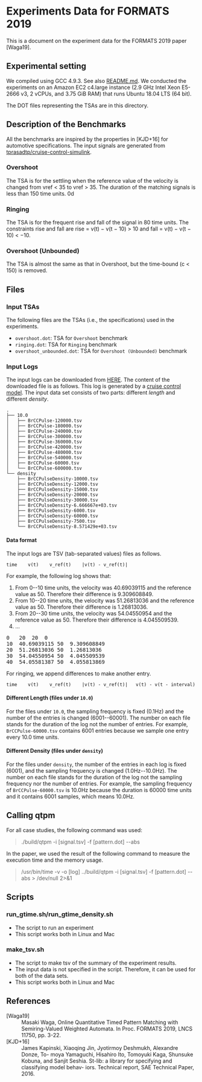 Experiments Data for FORMATS 2019
=============================

This is a document on the experiment data for the FORMATS 2019 paper [Waga19].

Experimental setting
--------------------

We compiled using GCC 4.9.3. See also [README.md](../README.md). We conducted the experiments on an Amazon EC2 c4.large instance (2.9 GHz Intel Xeon E5-2666 v3, 2 vCPUs, and 3.75 GiB RAM) that runs Ubuntu 18.04 LTS (64 bit).

The DOT files representing the TSAs are in this directory.

Description of the Benchmarks
-----------------------------

All the benchmarks are inspired by the properties in [KJD+16] for automotive specifications.
The input signals are generated from [tprasadtp/cruise-control-simulink](https://github.com/tprasadtp/cruise-control-simulink).

### Overshoot

The TSA is for the settling when the reference value of the velocity is changed from vref < 35 to vref > 35. The duration of the matching signals is less than 150 time units.
0d
### Ringing

The TSA is for the frequent rise and fall of the signal in 80 time units. The constraints rise and fall are rise = v(t) − v(t − 10) > 10 and fall = v(t) − v(t − 10) < −10.

### Overshoot (Unbounded)

The TSA is almost the same as that in Overshoot, but the time-bound (c < 150) is removed.

Files
-----

### Input TSAs

The following files are the TSAs (i.e., the specifications) used in the experiments.

- `overshoot.dot`: TSA for `Overshoot` benchmark
- `ringing.dot`: TSA for `Ringing` benchmark
- `overshoot_unbounded.dot`: TSA for `Overshoot (Unbounded)` benchmark

### Input Logs

The input logs can be downloaded from [HERE](https://1drv.ws/u/s!AgmwSTftArYRjTWEsDTD1PTS75bS?e=fqmdUk). The content of the downloaded file is as follows. This log is generated by a [cruise control model](https://github.com/ERATOMMSD/cruise-control-simulink). The input data set consists of two parts: different *length* and different *density*.

    .
    ├── 10.0
    │   ├── BrCCPulse-120000.tsv
    │   ├── BrCCPulse-180000.tsv
    │   ├── BrCCPulse-240000.tsv
    │   ├── BrCCPulse-300000.tsv
    │   ├── BrCCPulse-360000.tsv
    │   ├── BrCCPulse-420000.tsv
    │   ├── BrCCPulse-480000.tsv
    │   ├── BrCCPulse-540000.tsv
    │   ├── BrCCPulse-60000.tsv
    │   └── BrCCPulse-600000.tsv
    └── density
        ├── BrCCPulseDensity-10000.tsv
        ├── BrCCPulseDensity-12000.tsv
        ├── BrCCPulseDensity-15000.tsv
        ├── BrCCPulseDensity-20000.tsv
        ├── BrCCPulseDensity-30000.tsv
        ├── BrCCPulseDensity-6.666667e+03.tsv
        ├── BrCCPulseDensity-6000.tsv
        ├── BrCCPulseDensity-60000.tsv
        ├── BrCCPulseDensity-7500.tsv
        └── BrCCPulseDensity-8.571429e+03.tsv

#### Data format

The input logs are TSV (tab-separated values) files as follows.

    time	v(t)	v_ref(t)	|v(t) - v_ref(t)|
    
For example, the following log shows that:

1. From 0--10 time units, the velocity was 40.69039115 and the reference value as 50. Therefore their difference is 9.309608849.
2. From 10--20 time units, the velocity was 51.26813036 and the reference value as 50. Therefore their difference is 1.26813036.
3. From 20--30 time units, the velocity was 54.04550954 and the reference value as 50. Therefore their difference is 4.045509539.
4. ...

<pre>
0	20	20	0
10	40.69039115	50	9.309608849
20	51.26813036	50	1.26813036
30	54.04550954	50	4.045509539
40	54.05581387	50	4.055813869
</pre>

For ringing, we append differences to make another entry.

    time	v(t)	v_ref(t)	|v(t) - v_ref(t)|	v(t) - v(t - interval)


#### Different Length (files under `10.0`)

For the files under `10.0`, the sampling frequency is fixed (0.1Hz) and the number of the entries is changed (6001--60001).
The number on each file stands for the duration of the log not the number of entries.
For example, `BrCCPulse-60000.tsv` contains 6001 entries because we sample one entry every 10.0 time units.

#### Different Density (files under `density`)

For the files under `density`, the number of the entries in each log is fixed (6001), and the sampling frequency is changed (1.0Hz--10.0Hz).
The number on each file stands for the duration of the log not the sampling frequency nor the number of entries.
For example, the sampling frequency of `BrCCPulse-60000.tsv` is 10.0Hz because the duration is 60000 time units and it contains 6001 samples, which means 10.0Hz.

Calling qtpm
-------------

For all case studies, the following command was used:

>  ./build/qtpm -i [signal.tsv] -f [pattern.dot] --abs

In the paper, we used the result of the following command to measure the execution time and the memory usage.

> /usr/bin/time -v -o [log]  ../build/qtpm -i [signal.tsv] -f [pattern.dot] --abs > /dev/null 2>&1

Scripts
-------

### run\_gtime.sh/run\_gtime\_density.sh

* The script to run an experiment
* This script works both in Linux and Mac

### make_tsv.sh

* The script to make tsv of the summary of the experiment results.
* The input data is not specified in the script. Therefore, it can be used for both of the data sets.
* This script works both in Linux and Mac


References
----------

<dl>
<dt>[Waga19]</dt>
<dd>Masaki Waga, 
Online Quantitative Timed Pattern Matching with Semiring-Valued Weighted Automata. In Proc. FORMATS 2019, LNCS 11750, pp. 3-22.</dd>
<dt>[KJD+16]</dt>
<dd>James Kapinski, Xiaoqing Jin, Jyotirmoy Deshmukh, Alexandre Donze, To- moya Yamaguchi, Hisahiro Ito, Tomoyuki Kaga, Shunsuke Kobuna, and Sanjit Seshia. St-lib: a library for specifying and classifying model behav- iors. Technical report, SAE Technical Paper, 2016.</dd>
</dl>

